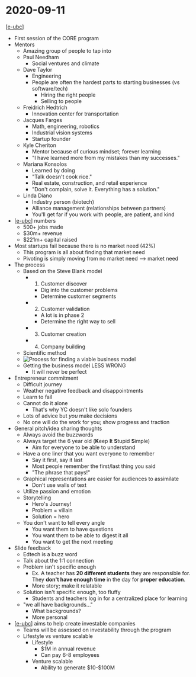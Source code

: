 # 2020-09-11

[[e-ubc]]

- First session of the CORE program
- Mentors
  - Amazing group of people to tap into
  - Paul Needham
    - Social ventures and climate
  - Dave Taylor
    - Engineering
    - People are often the hardest parts to starting businesses (vs software/tech)
      - Hiring the right people
      - Selling to people
  - Freidrich Hedtrich
    - Innovation center for transportation
  - Jacques Farges
    - Math, engineering, robotics
    - Industrial vision systems
    - Startup founder
  - Kyle Cheriton
    - Mentor because of curious mindset; forever learning
    - "I have learned more from my mistakes than my successes."
  - Mariana Konsolos
    - Learned by doing
    - "Talk doesn't cook rice."
    - Real estate, construction, and retail experience
    - "Don't complain, solve it. Everything has a solution."
  - Linda Diano
    - Industry person (biotech)
    - Alliance management (relationships between partners)
    - You'll get far if you work with people, are patient, and kind
- [[e-ubc]] numbers
  - 500+ jobs made
  - \$30m+ revenue
  - \$221m+ capital raised
- Most startups fail because there is no market need (42%)
  - This program is all about finding that market need
  - Pivoting is simply moving from no market need --> market need
- The process
  - Based on the Steve Blank model
    - 1. Customer discover
      - Dig into the customer problems
      - Determine customer segments
    - 2. Customer validation
      - A lot is in phase 2
      - Determine the right way to sell
    - 3. Customer creation
    - 4. Company building
  - Scientific method
  - ![Process for finding a viable business model](/assets/second-brain/2020-09-11-09-07-45.png)
  - Getting the business model LESS WRONG
    - It will never be perfect
- Entrepreneur commitment
  - Difficult journey
  - Weather negative feedback and disappointments
  - Learn to fail
  - Cannot do it alone
    - That's why YC doesn't like solo founders
  - Lots of advice but _you_ make decisions
  - No one will do the work for you; show progress and traction
- General pitch/idea sharing thoughts
  - Always avoid the buzzwords
  - Always target the 6 year old (**K**eep **I**t **S**tupid **S**imple)
    - Aim for everyone to be able to understand
  - Have a one liner that you want everyone to remember
    - Say it first, say it last
    - Most people remember the first/last thing you said
    - "The phrase that pays!"
  - Graphical representations are easier for audiences to assimilate
    - Don't use walls of text
  - Utilize passion and emotion
  - Storytelling
    - Hero's Journey!
    - Problem = villain
    - Solution = hero
  - You don't want to tell every angle
    - You want them to have questions
    - You want them to be able to digest it all
    - You want to get the next meeting
- Slide feedback
  - Edtech is a buzz word
  - Talk about the 1:1 connection
  - Problem isn't specific enough
    - Ex. A teacher has **20 different students** they are responsible for. They **don't have enough time** in the day for **proper education**.
    - More story; make it relatable
  - Solution isn't specific enough, too fluffy
    - Students and teachers log in for a centralized place for learning
  - "we all have backgrounds..."
    - What backgrounds?
    - More personal
- [[e-ubc]] aims to help create investable companies
  - Teams will be assessed on investability through the program
  - Lifestyle vs venture scalable
    - Lifestyle
      - \$1M in annual revenue
      - Can pay 6-8 employees
    - Venture scalable
      - Ability to generate \$10-\$100M

[//begin]: # "Autogenerated link references for markdown compatibility"
[e-ubc]: e-ubc "e@UBC"
[//end]: # "Autogenerated link references"